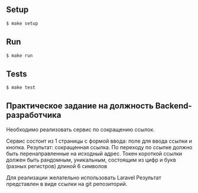 ## Setup

```sh
$ make setup
```

## Run
```sh
$ make run
```

## Tests
```sh
$ make test
```

## Практическое задание на должность Backend-разработчика

Необходимо реализовать сервис по сокращению ссылок.

Сервис состоит из 1 страницы с формой ввода: 
поле для ввода ссылки и кнопка. 
Результат: сокращенная ссылка. По переходу по ссылке должно быть перенаправленные на исходный адрес.
Токен короткой ссылки должен быть рандомным, уникальным, состоящим из цифр и букв (разных регистров) длиной 6 символов

Для реализации желательно использовать Laravel
Результат представлен в виде ссылки на git репозиторий.
